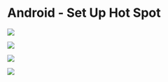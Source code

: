 # Android - Set Up Hot Spot 

![](https://raw.githubusercontent.com/atabegruslan/Android-HotSpot/master/Illustrations/HS0.png)

![](https://raw.githubusercontent.com/atabegruslan/Android-HotSpot/master/Illustrations/HS1.png)

![](https://raw.githubusercontent.com/atabegruslan/Android-HotSpot/master/Illustrations/HS2.png)

![](https://raw.githubusercontent.com/atabegruslan/Android-HotSpot/master/Illustrations/HS3.png)
